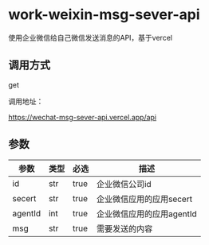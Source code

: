 # work-weixin-msg-sever-api

使用企业微信给自己微信发送消息的API，基于vercel

## 调用方式
get

调用地址：

https://wechat-msg-sever-api.vercel.app/api

## 参数

| 参数      | 类型  | 必选   | 描述               |
|---------|-----|------|------------------|
| id      | str | true | 企业微信公司id         |
| secert  | str | true | 企业微信应用的应用secert  |
| agentId | int | true | 企业微信应用的应用agentId |
| msg     | str | true | 需要发送的内容          |